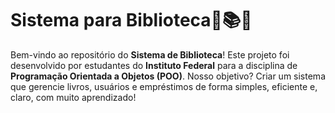 # Sistema para Biblioteca🎒📚🏫

Bem-vindo ao repositório do **Sistema de Biblioteca**! 
Este projeto foi desenvolvido por estudantes do **Instituto Federal** para a disciplina de **Programação Orientada a Objetos (POO)**. 
Nosso objetivo? Criar um sistema que gerencie livros, usuários e empréstimos de forma simples, eficiente e, claro, com muito aprendizado!
 
